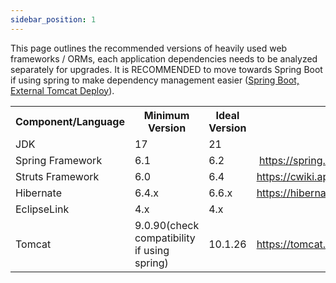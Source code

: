 ```yaml
---
sidebar_position: 1
---
```

This page outlines the recommended versions of heavily used web frameworks / ORMs, each application dependencies needs to be analyzed separately for upgrades. It is RECOMMENDED to move towards Spring Boot if using spring to make dependency management easier ([Spring Boot, External Tomcat Deploy](https://www.baeldung.com/spring-boot-war-tomcat-deploy)).

<table class="wrapped"><colgroup></colgroup><tbody><tr><th scope="col">Component/Language</th><th scope="col">Minimum Version</th><th scope="col">Ideal Version</th><th scope="col">Links</th></tr><tr><td>JDK</td><td>17</td><td>21</td><td></td></tr><tr><td>Spring Framework</td><td>6.1</td><td>6.2</td><td>&nbsp;<a class="" href="https://spring.io/projects/spring-framework#support">https://spring.io/projects/spring-framework#support</a></td></tr><tr><td>Struts Framework</td><td>6.0</td><td>6.4</td><td><a class="" href="https://cwiki.apache.org/confluence/display/WW/Migration+Guide">https://cwiki.apache.org/confluence/display/WW/Migration+Guide</a></td></tr><tr><td>Hibernate</td><td>6.4.x</td><td>6.6.x</td><td><a class="" href="https://hibernate.org/orm/documentation/migrate/">https://hibernate.org/orm/documentation/migrate/</a></td></tr><tr><td>EclipseLink</td><td>4.x</td><td>4.x</td><td></td></tr><tr><td>Tomcat</td><td>9.0.90(check compatibility if using spring)</td><td>10.1.26</td><td><a class="" href="https://tomcat.apache.org/migration.html">https://tomcat.apache.org/migration.html</a></td></tr></tbody></table>